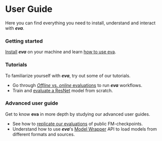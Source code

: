 # User Guide

Here you can find everything you need to install, understand and interact with ***eva***.

### Getting started

[Install](getting-started/installation.md) ***eva*** on your machine and learn [how to use eva](getting-started/how_to_use.md).

### Tutorials

To familiarize yourself with ***eva***, try out some of our tutorials.

 - Go through [*Offline* vs. *online* evaluations](tutorials/offline_vs_online.md) to run ***eva*** workflows.
 - Train and [evaluate a ResNet](tutorials/evaluate_resnet.md) model from scratch.

### Advanced user guide

Get to know **eva** in more depth by studying our advanced user guides.

 - See how to [replicate our evaluations](advanced/replicate_evaluations.md) of public FM-checkpoints.
 - Understand how to use ***eva***'s [Model Wrapper](model_wrappers.md) API to load models from different formats and sources.
